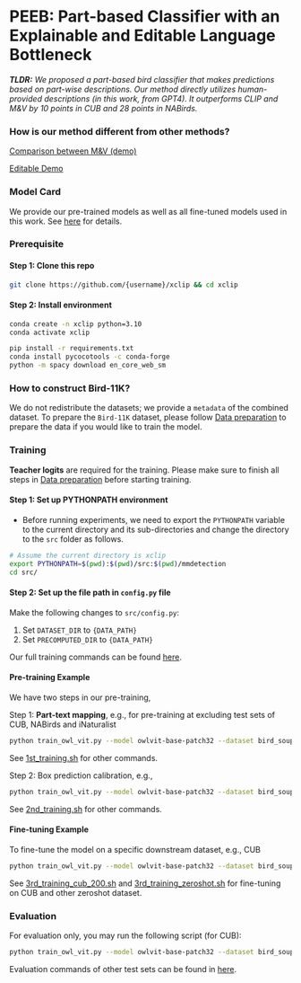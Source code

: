 # PEEB: Part-based Classifier with an Explainable and Editable Language Bottleneck

_**TLDR:** We proposed a part-based bird classifier that makes predictions based on part-wise descriptions. Our method directly utilizes human-provided descriptions (in this work, from GPT4). It outperforms CLIP and M&V by 10 points in CUB and 28 points in NABirds._


### How is our method different from other methods?

[Comparison between M&V (demo)](http://x-clip.auburn.edu:8087)

[Editable Demo](http://x-clip.auburn.edu:7087)


### Model Card
We provide our pre-trained models as well as all fine-tuned models used in this work. See [here](./Model_card.md) for details.


### Prerequisite

#### Step 1: Clone this repo
```bash
git clone https://github.com/{username}/xclip && cd xclip
```

#### Step 2: Install environment

```bash
conda create -n xclip python=3.10
conda activate xclip

pip install -r requirements.txt
conda install pycocotools -c conda-forge
python -m spacy download en_core_web_sm
```


### How to construct Bird-11K?

We do not redistribute the datasets; we provide a ```metadata``` of the combined dataset. To prepare the `Bird-11K` dataset, please follow [Data preparation](./Data_preparation.md) to prepare the data if you would like to train the model.


### Training

**Teacher logits** are required for the training. Please make sure to finish all steps in [Data preparation](./Data_preparation.md) before starting training. 

#### Step 1: Set up PYTHONPATH environment
* Before running experiments, we need to export the `PYTHONPATH` variable to the current directory and its sub-directories and change the directory to the `src` folder as follows.
```bash
# Assume the current directory is xclip
export PYTHONPATH=$(pwd):$(pwd)/src:$(pwd)/mmdetection
cd src/
```

#### Step 2: Set up the file path in `config.py` file
Make the following changes to `src/config.py`:
1. Set `DATASET_DIR` to `{DATA_PATH}`
2. Set `PRECOMPUTED_DIR` to `{DATA_PATH}`

Our full training commands can be found [here](./scripts/).

#### Pre-training Example
We have two steps in our pre-training,

Step 1: **Part-text mapping**, e.g., for pre-training at excluding test sets of CUB, NABirds and iNaturalist
```bash
python train_owl_vit.py --model owlvit-base-patch32 --dataset bird_soup --sub_datasets all --descriptors chatgpt --prompt_type 0 --batch_size 32 --batch_size_val 50 --save_freq 1 --num_workers 8 --devices 0 --epochs 32 --lr 0.0002 --weight_decay 0.01 --project_name stage1_pretraining --loss_weights 0,0,0,0,1 --network_type contrastive --freeze_box_heads --logits_from_teacher --num_negatives_train 48 --num_negatives_val 50 --early_stopping 5 --train_file "../data/bird_11K/metadata/level_1_exclude_cub_nabirds_inat/train_keep_child_a100_reindexed.h5" --val_file "../data/bird_11K/metadata/level_1_exclude_cub_nabirds_inat/val_keep_child_a100_reindexed.h5" --test_file "../data/bird_11K/metadata/level_1_exclude_cub_nabirds_inat/test_cub_reindexed.h5" --birdsoup_level 1 --note "stage1_pretraining_BIRD-11K_test"
```
See [1st_training.sh](./scripts/1st_training.sh) for other commands.

Step 2: Box prediction calibration, e.g.,
```bash
python train_owl_vit.py --model owlvit-base-patch32 --dataset bird_soup --sub_datasets all --descriptors chatgpt --prompt_type 0 --batch_size 32 --batch_size_val 50 --save_freq 1 --num_workers 8 --devices 0 --epochs 32 --lr 0.00002 --weight_decay 0.01 --project_name stage2_pretraining --loss_weights 0,1,1,2,0 --network_type contrastive --train_box_heads_only --num_negatives_train 48 --num_negatives_val 50 --early_stopping 5 --train_file "../data/bird_11K/metadata/level_1_exclude_cub_nabirds_inat/train_keep_child_a100_reindexed.h5" --val_file "../data/bird_11K/metadata/level_1_exclude_cub_nabirds_inat/val_keep_child_a100_reindexed.h5" --test_file "../data/bird_11K/metadata/level_1_exclude_cub_nabirds_inat/test_cub_reindexed.h5" --best_model "" --birdsoup_level 1 --note "stage2_pretraining_BIRD-11K_test"
```
See [2nd_training.sh](./scripts/2nd_training.sh) for other commands.


#### Fine-tuning Example
To fine-tune the model on a specific downstream dataset, e.g., CUB
```bash
python train_owl_vit.py --model owlvit-base-patch32 --dataset bird_soup --sub_datasets all --descriptors chatgpt --prompt_type 0 --batch_size 32 --save_freq 1 --num_workers 8 --devices 0 --epochs 30 --lr 0.00002 --weight_decay 0.001 --project_name finetuning --loss_weights 0,1,1,1,1 --network_type classification --classification_loss ce_loss --early_stopping 5 --train_file "../data/bird_11K/metadata/finetuning/cub_train_reindexed.h5" --val_file "../data/bird_11K/metadata/finetuning/cub_val_reindexed.h5" --test_file "../data/bird_11K/metadata/finetuning/cub_test_reindexed.h5" --best_model "" --birdsoup_level 1 --finetuning "vision_encoder_mlp" --note "all_components_cub_200"
```
See [3rd_training_cub_200.sh](./scripts/3rd_training_cub_200.sh) and [3rd_training_zeroshot.sh](./scripts/3rd_training_zeroshot.sh) for fine-tuning on CUB and other zeroshot dataset.


### Evaluation
For evaluation only, you may run the following script (for CUB):
```bash
python train_owl_vit.py --model owlvit-base-patch32 --dataset bird_soup --sub_datasets all --descriptors chatgpt --prompt_type 0 --batch_size 32 --num_workers 8 --devices 0 --loss_weights 0,1,1,1,1 --network_type classification --eval_test --no_log --test_file "../data/bird_11K/metadata/finetuning/cub_test_reindexed.h5" --best_model "" --birdsoup_level 1
```
Evaluation commands of other test sets can be found in [here](./scripts/). 
